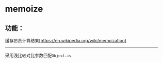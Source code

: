 # memoize

## 功能：

缓存昂贵计算结果[https://en.wikipedia.org/wiki/memoization]

---

采用浅比较对比参数匹配`Object.is`

